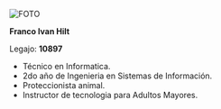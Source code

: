 ![FOTO](https://lh3.googleusercontent.com/a-/AOh14GhckNrJ6FSLrDfbMjaxt3OlwcHtuMO64HvT3p0RgA=s96-cc-rg)

**Franco Ivan Hilt**

Legajo: **10897**
* Técnico en Informatica.
* 2do año de Ingenieria en Sistemas de Información.
* Proteccionista animal.
* Instructor de tecnologia para Adultos Mayores.


